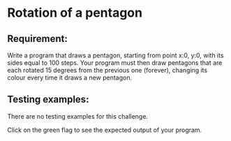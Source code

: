 # Rotation of a pentagon

## Requirement:

Write a program that draws a pentagon, starting from point x:0, y:0, with its sides equal to 100 steps.
Your program must then draw pentagons that are each rotated 15 degrees from the previous one (forever), changing its colour every time it draws a new pentagon.

## Testing examples:

There are no testing examples for this challenge.

Click on the green flag to see the expected output of your program.
